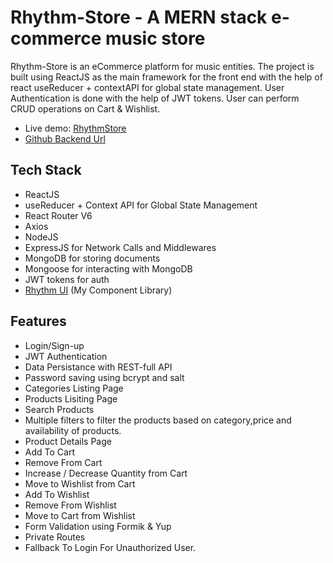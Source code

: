 # Rhythm-Store - A MERN stack e-commerce music store

Rhythm-Store is an eCommerce platform for music entities. The project is built using ReactJS as the main framework for the front end with the help of react useReducer + contextAPI for global state management. User Authentication is done with the help of JWT tokens. User can perform CRUD operations on Cart & Wishlist.

 - Live demo: [RhythmStore](https://rhythm-store.netlify.app/)
 - [Github Backend Url](https://github.com/chandana105/Rhythm-Store-Backend)

## Tech Stack
- ReactJS
- useReducer + Context API for Global State Management
- React Router V6
- Axios
- NodeJS
- ExpressJS for Network Calls and Middlewares
- MongoDB for storing documents
- Mongoose for interacting with MongoDB
- JWT tokens for auth
- [Rhythm UI](https://rhythmui.netlify.app/) (My Component Library)

## Features
- Login/Sign-up
- JWT Authentication
- Data Persistance with REST-full API
- Password saving using bcrypt and salt
- Categories Listing Page
- Products Lisiting Page
- Search Products
- Multiple filters to filter the products based on category,price and availability of products.
- Product Details Page
- Add To Cart
- Remove From Cart
- Increase / Decrease Quantity from Cart
- Move to Wishlist from Cart
- Add To Wishlist
- Remove From Wishlist
- Move to Cart from Wishlist
- Form Validation using Formik & Yup
- Private Routes
- Fallback To Login For Unauthorized User.

 
